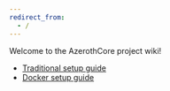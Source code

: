 ```yaml
---
redirect_from:
  - /
---
```


Welcome to the AzerothCore project wiki!

- [Traditional setup guide](https://github.com/AzerothCore/azerothcore-wotlk/wiki/Installation)
- [Docker setup guide](https://github.com/azerothcore/azerothcore-wotlk/wiki/Install-with-Docker)

